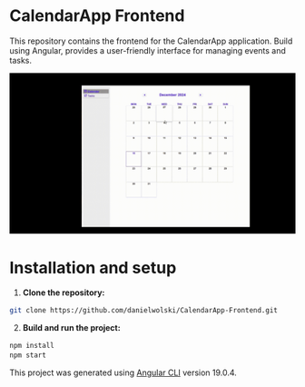 # CalendarApp Frontend

This repository contains the frontend for the CalendarApp application. Build using Angular, provides a user-friendly interface for managing events and tasks.

![](https://github.com/danielwolski/CalendarApp-Frontend/blob/main/FrontendPresentation.gif)

# Installation and setup
1. **Clone the repository:**
```bash
git clone https://github.com/danielwolski/CalendarApp-Frontend.git
```

2. **Build and run the project:**
```bash
npm install
npm start
```

This project was generated using [Angular CLI](https://github.com/angular/angular-cli) version 19.0.4.